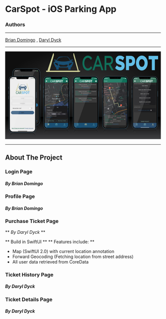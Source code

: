 # CarSpot - iOS Parking App

### Authors
___
[Brian Domingo](https://github.com/BrianJayD) ,  [Daryl Dyck](https://github.com/daryldyck/)

___
![Screenshots](images/Screenshots.jpg)
___
## About The Project


### Login Page
##### By Brian Domingo


### Profile Page
##### By Brian Domingo


### Purchase Ticket Page
** _By Daryl Dyck_ **

** Build in SwiftUI **
** Features include: **
- Map (SwiftUI 2.0) with current location annotation
- Forward Geocoding (Fetching location from street address)
- All user data retrieved from CoreData


### Ticket History Page
##### By Daryl Dyck


### Ticket Details Page
##### By Daryl Dyck

